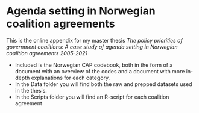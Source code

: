 # Agenda setting in Norwegian coalition agreements
This is the online appendix for my master thesis _The policy priorities of government coalitions: A case study of agenda setting in Norwegian coalition agreements 2005-2021_

* Included is the Norwegian CAP codebook, both in the form of a document with an overview of the codes and a document with more in-depth explanations for each category. 
* In the Data folder you will find both the raw and prepped datasets used in the thesis.
* In the Scripts folder you will find an R-script for each coalition agreement

